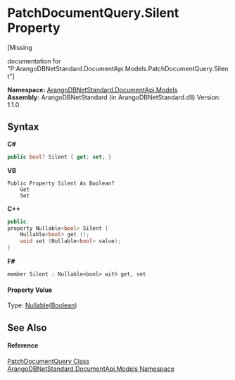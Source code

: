 # PatchDocumentQuery.Silent Property 
 

\[Missing <summary> documentation for "P:ArangoDBNetStandard.DocumentApi.Models.PatchDocumentQuery.Silent"\]

**Namespace:**&nbsp;<a href="81a73561-cfc6-64b8-9923-29f0333f4867">ArangoDBNetStandard.DocumentApi.Models</a><br />**Assembly:**&nbsp;ArangoDBNetStandard (in ArangoDBNetStandard.dll) Version: 1.1.0

## Syntax

**C#**<br />
``` C#
public bool? Silent { get; set; }
```

**VB**<br />
``` VB
Public Property Silent As Boolean?
	Get
	Set
```

**C++**<br />
``` C++
public:
property Nullable<bool> Silent {
	Nullable<bool> get ();
	void set (Nullable<bool> value);
}
```

**F#**<br />
``` F#
member Silent : Nullable<bool> with get, set

```


#### Property Value
Type: <a href="https://docs.microsoft.com/dotnet/api/system.nullable-1" target="_blank" rel="noopener noreferrer">Nullable</a>(<a href="https://docs.microsoft.com/dotnet/api/system.boolean" target="_blank" rel="noopener noreferrer">Boolean</a>)

## See Also


#### Reference
<a href="442eea5f-16c6-db24-4d23-8801e0d33eeb">PatchDocumentQuery Class</a><br /><a href="81a73561-cfc6-64b8-9923-29f0333f4867">ArangoDBNetStandard.DocumentApi.Models Namespace</a><br />